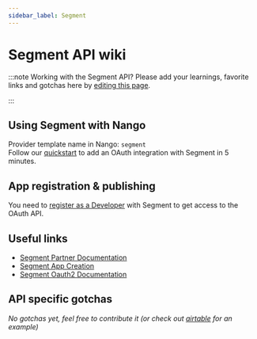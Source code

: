 ```yaml
---
sidebar_label: Segment
---
```


# Segment API wiki

:::note Working with the Segment API?
Please add your learnings, favorite links and gotchas here by [editing this page](https://github.com/nangohq/nango/tree/master/docs/docs/providers/segment.md).

:::

## Using Segment with Nango

Provider template name in Nango: `segment`  
Follow our [quickstart](../quickstart.md) to add an OAuth integration with Segment in 5 minutes.

## App registration & publishing

You need to [register as a Developer](https://app.segment.com/developer/apps) with Segment to get access to the OAuth API.

## Useful links

-   [Segment Partner Documentation](https://segment.com/docs/partners/)
-   [Segment App Creation](https://segment.com/docs/partners/enable-with-segment/#set-up-guide)
-   [Segment Oauth2 Documentation](https://segment.com/docs/partners/enable-with-segment/#oauth-implementation)

## API specific gotchas

_No gotchas yet, feel free to contribute it (or check out [airtable](airtable.md) for an example)_
